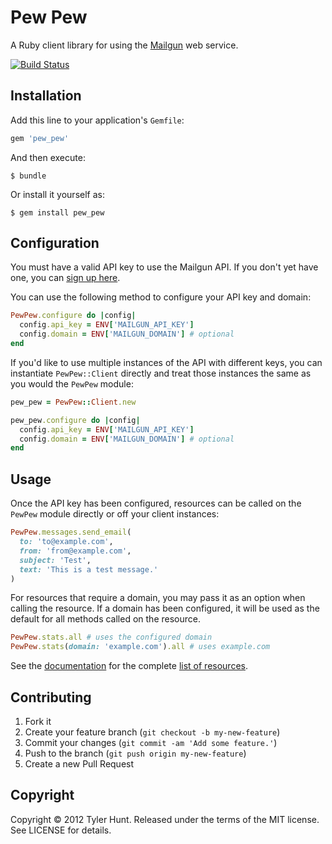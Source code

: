 # Pew Pew

A Ruby client library for using the [Mailgun] web service.

[mailgun]: https://mailgun.net/

[![Build Status][travis-image]][travis]

[travis]: http://travis-ci.org/tylerhunt/pew_pew
[travis-image]: https://secure.travis-ci.org/tylerhunt/pew_pew.png


## Installation

Add this line to your application's `Gemfile`:

``` ruby
gem 'pew_pew'
```

And then execute:

    $ bundle

Or install it yourself as:

    $ gem install pew_pew


## Configuration

You must have a valid API key to use the Mailgun API. If you don't yet have
one, you can [sign up here][api-key].

[api-key]: http://www.mailgun.net/signup

You can use the following method to configure your API key and domain:

``` ruby
PewPew.configure do |config|
  config.api_key = ENV['MAILGUN_API_KEY']
  config.domain = ENV['MAILGUN_DOMAIN'] # optional
end
```

If you'd like to use multiple instances of the API with different keys, you can
instantiate `PewPew::Client` directly and treat those instances the same as you
would the `PewPew` module:

``` ruby
pew_pew = PewPew::Client.new

pew_pew.configure do |config|
  config.api_key = ENV['MAILGUN_API_KEY']
  config.domain = ENV['MAILGUN_DOMAIN'] # optional
end
```


## Usage

Once the API key has been configured, resources can be called on the `PewPew`
module directly or off your client instances:

``` ruby
PewPew.messages.send_email(
  to: 'to@example.com',
  from: 'from@example.com',
  subject: 'Test',
  text: 'This is a test message.'
)
```

For resources that require a domain, you may pass it as an option when calling
the resource. If a domain has been configured, it will be used as the default
for all methods called on the resource.

``` ruby
PewPew.stats.all # uses the configured domain
PewPew.stats(domain: 'example.com').all # uses example.com
```

See the [documentation][] for the complete [list of resources][resources].

[documentation]: http://rubydoc.info/gems/pew_pew/frames
[resources]: http://rubydoc.info/gems/pew_pew/frames/PewPew/Resources


## Contributing

1. Fork it
2. Create your feature branch (`git checkout -b my-new-feature`)
3. Commit your changes (`git commit -am 'Add some feature.'`)
4. Push to the branch (`git push origin my-new-feature`)
5. Create a new Pull Request


## Copyright

Copyright © 2012 Tyler Hunt.
Released under the terms of the MIT license. See LICENSE for details.
